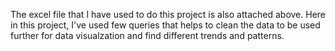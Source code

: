 The excel file that I have used to do this project is also attached above.
Here in this project, I've used few queries that helps to clean the data to be used further for data visualzation and find different trends and patterns.
